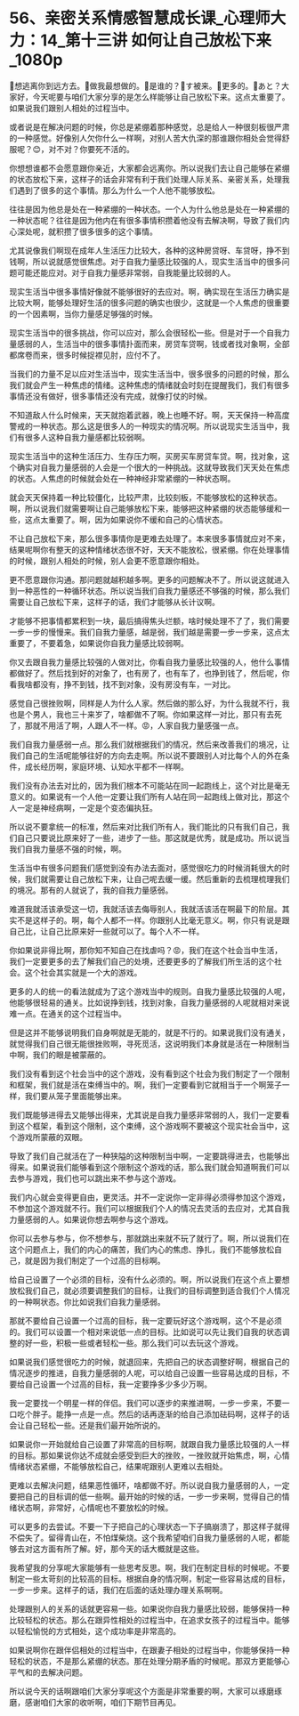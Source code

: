 # 56、亲密关系情感智慧成长课_心理师大力：14_第十三讲  如何让自己放松下来_1080p

🎼想逃离你到远方去。🎼做我最想做的。🎼是谁的？🎼す被来。🎼更多的。🎼あと？大家好，今天呢要与咱们大家分享的是怎么样能够让自己放松下来。这点太重要了。如果说我们跟别人相处的过程当中。

或者说是在解决问题的时候，你总是紧绷着那种感觉，总是给人一种很刻板很严肃的一种感觉。好像别人欠你什么一样啊，对别人苦大仇深的那谁跟你相处会觉得舒服呢？😊，对不对？你要死不活的。

你想想谁都不会愿意跟你亲近，大家都会远离你。所以说我们去让自己能够在紧绷的状态放松下来，这样子的话会非常有利于我们处理人际关系、亲密关系，处理我们遇到了很多的这个事情。那么为什么一个人他不能够放松。

往往是因为他总是处在一种紧绷的一种状态。一个人为什么他总是处在一种紧绷的一种状态呢？往往是因为他内在有很多事情积攒着他没有去解决啊，导致了我们内心深处呢，就积攒了很多很多的这个事情。

尤其说像我们啊现在成年人生活压力比较大，各种的这种房贷呀、车贷呀，挣不到钱啊，所以说就感觉很焦虑。对于自我力量感比较强的人，现实生活当中的很多问题可能还能应对。对于自我力量感非常弱，自我能量比较弱的人。

现实生活当中很多事情好像就不能够很好的去应对。啊，确实现在生活压力确实是比较大啊，能够处理好生活的很多问题的确实也很少，这就是一个人焦虑的很重要的一个因素啊，当你力量感足够强的时候。

现实生活当中的很多挑战，你可以应对，那么会很轻松一些。但是对于一个自我力量感弱的人，生活当中的很多事情扑面而来，房贷车贷啊，钱或者找对象啊，全部都席卷而来，很多时候捉襟见肘，应付不了。

当我们的力量不足以应对生活当中，现实生活当中，很多很多的问题的时候，那么我们就会产生一种焦虑的情绪。这种焦虑的情绪就会时刻在提醒我们，我们有很多事情还没有做好，很多事情还没有完成，就像打仗的时候。

不知道敌人什么时候来，天天就抱着武器，晚上也睡不好。啊，天天保持一种高度警戒的一种状态。那么这是很多人的一种现实的情况啊。所以说现实生活当中，我们有很多人这种自我力量感都比较弱啊。

现实生活当中的这种生活压力、生存压力啊，买房买车房贷车贷。啊，找对象，这个确实对自我力量感弱的人会是一个很大的一种挑战。这就导致我们天天处在焦虑的状态。人焦虑的时候就会处在一种神经非常紧绷的一种状态啊。

就会天天保持着一种比较僵化，比较严肃，比较刻板，不能够放松的这种状态。啊，所以说我们就需要啊让自己能够放松下来，能够把这种紧绷的状态能够缓和一些，这点太重要了。啊，因为如果说你不缓和自己的心情状态。

不让自己放松下来，那么很多事情你是更难去处理了。本来很多事情就应对不来，结果呢啊你有整天的这种情绪状态很不好，天天不能放松，很紧绷。你在处理事情的时候，跟别人相处的时候，别人会更不愿意跟你相处。

更不愿意跟你沟通。那问题就越积越多啊。更多的问题解决不了。所以说这就进入到一种恶性的一种循环状态。所以说当我们自我力量感还不够强的时候，那么我们需要让自己放松下来，这样子的话，我们才能够从长计议啊。

才能够不把事情都累积到一块，最后搞得焦头烂额，啥时候处理不了了，我们需要一步一步的慢慢来。我们自我力量感，越是弱，我们越是需要一步一步来，这点太重要了，不要着急，如果说你自我力量感比较弱啊。

你又去跟自我力量感比较强的人做对比，你看自我力量感比较强的人，他什么事情都做好了。然后找到好的对象了，也有房了，也有车了，也挣到钱了，然后呢，你看我啥都没有，挣不到钱，找不到对象，没有房没有车，一对比。

感觉自己很挫败啊，同样是人为什么人家。然后做的那么好，为什么我就不行，我也是个男人，我也三十来岁了，啥都做不了啊。你如果这样一对比，那只有去死了，那就不用活了啊，人跟人不一样。😡，人家自我力量感强一点。

我们自我力量感弱一点。那么我们就根据我们的情况，然后来改善我们的境况，让我们自己的生活呢能够往好的方向去走啊。所以说不要跟别人对比每个人的外在条件，成长经历啊，家庭环境、认知水平都不一样啊。

我们没有办法去对比的，因为我们根本不可能站在同一起跑线上，这个对比是毫无意义的。如果说有一个人他一定要让我们所有人站在同一起跑线上做对比，那这个人一定是神经病啊，一定是个变态偏执狂。

所以说不要拿统一的标准，然后来对比我们所有人，我们能比的只有我们自己，我们自己只要说比原来好了一些，进步了一些。那这就是优秀，就是成功。所以说当我们自我力量感不强的时候，啊。

生活当中有很多问题我们感觉到没有办法去面对，感觉很吃力的时候消耗很大的时候，我们就需要让自己放松下来，让自己呢去缓一缓。然后重新的去梳理梳理我们的境况。那有的人就说了，我的自我力量感弱。

难道我就活该承受这一切，我就活该去侮辱别人，我就活该活在啊最下的阶层。其实不是这样子的。啊，每个人都不一样。你跟别人比毫无意义。啊，你只有说是跟自己比，让自己比原来好一些就可以了。每个人不一样。

你如果说非得比啊，那你知不知自己在找虐吗？😡，我们在这个社会当中生活，我们一定要更多的去了解我们自己的处境，还要更多的了解我们所生活的这个社会。这个社会其实就是一个大的游戏。

更多的人的统一的看法就成为了这个游戏当中的规则。自我力量感比较强的人呢，他能够很轻易的通关。比如说挣到钱，找到对象，自我力量感弱的人呢就相对来说难一点。在通关的这个过程当中。

但是这并不能够说明我们自身啊就是无能的，就是不行的。如果说我们没有通关，就觉得我们自己很无能很挫败啊，寻死觅活，这说明我们本身就是活在一种限制当中啊，我们的眼是被蒙蔽的。

我们没有看到这个社会当中的这个游戏，没有看到这个社会为我们制定了一个限制和框架，我们就是活在束缚当中的。啊，我们一定要看到它就相当于一个啊笼子一样，我们要从笼子里面能够出来。

我们既能够进得去又能够出得来，尤其说是自我力量感非常弱的人，我们一定要看到这个框架，看到这个限制，这个束缚，这个游戏啊不要被这个现实社会当中，这个游戏所蒙蔽的双眼。

导致了我们自己就活在了一种狭隘的这种限制当中啊，一定要跳得进去，也能够出得来。如果说我们能够看到这个限制这个游戏的话，那么我们就会知道啊我们可以去参与游戏，我们也可以跳出来不参与这个游戏。

我们内心就会变得更自由，更灵活。并不一定说你一定非得必须得参加这个游戏，不参加这个游戏就不行。我们可以根据我们个人的情况去灵活的去应对，尤其自我力量感弱的人。如果说你想去啊参与这个游戏。

你可以去参与参与，你不想参与，那就跳出来就不玩了就行了。啊，所以说我们在这个问题点上，我们的内心的痛苦，我们内心的焦虑、挣扎，我们不能够放松自己，就是因为我们制定了一个过高的目标啊。

给自己设置了一个必须的目标，没有什么必须的。啊，所以说我们在这个点上要想放松我们自己，就必须要调整我们的目标，让我们的目标调整到适合我们个人情况的一种啊状态。你比如说我们自我力量感弱。

那就不要给自己设置一个过高的目标，我一定要玩好这个游戏啊，这个不是必须的。我们可以设置一个相对来说低一点的目标。比如说可以先让我们自我的状态调整的好一些，积极一些或者轻松一些。那么我们可以去玩这个游戏。

如果说我们感觉很吃力的时候，就退回来，先把自己的状态调整好啊，根据自己的情况逐步的推进，自我力量感弱的人呢，可以给自己设置一些容易达成的目标，不要给自己设置一个过高的目标，我一定要挣多少多少万啊。

我一定要找一个明星一样的伴侣。我们可以逐步的来推进啊，一步一步来，不要一口吃个胖子。能挣一点是一点。然后的话再逐渐的给自己添加砝码啊，这样子的话会让自己轻松一些。还是我们最开始所说的。

如果说你一开始就给自己设置了非常高的目标啊，就跟自我力量感比较强的人一样的目标。那如果说你达不成就会感受到巨大的挫败，一挫败就开始焦虑，啊，心情情绪状态紧绷，不能够放松自己，结果呢跟别人更难以去相处。

更难以去解决问题，结果恶性循环，啥都做不好。所以说自我力量感弱的人，一定要把自己的目标调的低一些啊。最开始的时候的话，一步一步来啊，觉得自己的情绪状态啊，非常好，心情呢也不要放松的时候。

可以更多的去尝试。不要一下子把自己的心理状态一下子搞崩溃了，那这样子就得不偿失了。留得青山在，不怕煤柴烧。这个我希望咱们自我力量感弱的人呢，都能够去对这方面有所了解。好，那今天的话大概就是这些。

我希望我的分享呢大家能够有一些思考反思。啊，我们在制定目标的时候呢。不要制定一些太苛刻的比较高的目标。根据自身的情况啊，制定一些容易达成的目标，一步一步来。这样子的话，我们在后面的话处理办理关系啊啊。

处理跟别人的关系的话就更容易一些。如果说你自我力量感比较弱，能够保持一种比较轻松的状态。那么在跟异性相处的过程当中，在追求女孩子的过程当中。能够以轻松愉悦的方式相处，这个成功率是非常高的。

如果说啊你在跟伴侣相处的过程当中，在跟妻子相处的过程当中，你能够保持一种轻松的状态，不是那么紧绷的状态。那在处理分期矛盾的时候呢。那双方更能够心平气和的去解决问题。

所以说今天的话啊跟咱们大家分享呢这个方面是非常重要的啊，大家可以琢磨琢磨，感谢咱们大家的收听啊，咱们下期节目再见。

